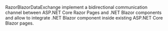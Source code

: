 RazorBlazorDataExchange implement a bidirectional communication channel between ASP.NET Core Razor Pages and .NET Blazor components and allow to integrate .NET Blazor component inside existing ASP.NET Core Blazor pages.
